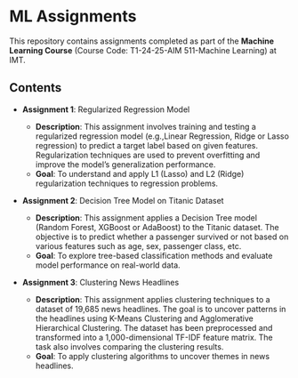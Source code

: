 # ML Assignments

This repository contains assignments completed as part of the **Machine Learning Course** (Course Code: T1-24-25-AIM 511-Machine Learning) at IMT.

## Contents

- **Assignment 1**: Regularized Regression Model
  - **Description**: This assignment involves training and testing a regularized regression model (e.g.,Linear Regression, Ridge or Lasso regression) to predict a target label based on given features. Regularization techniques are used to prevent overfitting and improve the model’s generalization performance.
  - **Goal**: To understand and apply L1 (Lasso) and L2 (Ridge) regularization techniques to regression problems.

- **Assignment 2**: Decision Tree Model on Titanic Dataset
  - **Description**: This assignment applies a Decision Tree model (Random Forest, XGBoost or AdaBoost) to the Titanic dataset. The objective is to predict whether a passenger survived or not based on various features such as age, sex, passenger class, etc.
  - **Goal**: To explore tree-based classification methods and evaluate model performance on real-world data.

- **Assignment 3**: Clustering News Headlines
  - **Description**: This assignment applies clustering techniques to a dataset of 19,685 news headlines. The goal is to uncover patterns in the headlines using K-Means Clustering and Agglomerative Hierarchical Clustering. The dataset has been preprocessed and transformed into a 1,000-dimensional TF-IDF feature matrix. The task also involves comparing the clustering results.
  - **Goal**: To apply clustering algorithms to uncover themes in news headlines.
